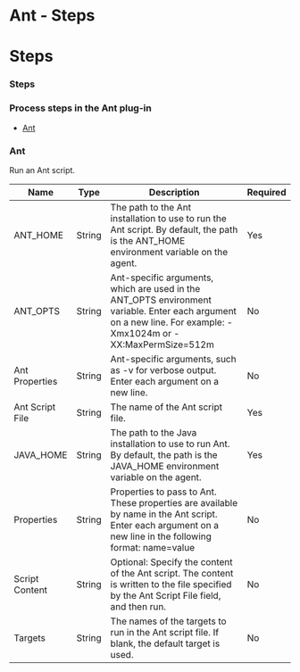 
Ant - Steps
===========

# Steps


### Steps




### Process steps in the Ant plug-in

* [Ant](#ant)


### Ant

Run an Ant script.


| Name | Type | Description                                                                                                          | Required |
| ---- | ---- | -------------------------------------------------------------------------------------------------------------------- | -------- |
| ANT\_HOME | String | The path to the Ant installation to use to run the Ant script. By default, the path is the ANT\_HOME environment variable on the agent. | Yes |
| ANT\_OPTS | String | Ant-specific arguments, which are used in the ANT\_OPTS environment variable. Enter each argument on a new line. For example: -Xmx1024m or -XX:MaxPermSize=512m | No |
| Ant Properties | String | Ant-specific arguments, such as -v for verbose output. Enter each argument on a new line. | No |
| Ant Script File | String | The name of the Ant script file. | Yes |
| JAVA\_HOME | String | The path to the Java installation to use to run Ant. By default, the path is the JAVA\_HOME environment variable on the agent. | Yes |
| Properties | String | Properties to pass to Ant. These properties are available by name in the Ant script. Enter each argument on a new line in the following format: name=value | No |
| Script Content | String | Optional: Specify the content of the Ant script. The content is written to the file specified by the Ant Script File field, and then run. | No |
| Targets | String | The names of the targets to run in the Ant script file. If blank, the default target is used. | No |



